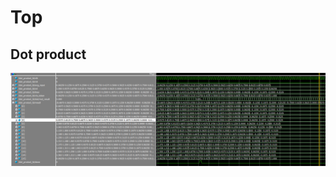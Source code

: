 # Top

## Dot product

![image-20240515160637937](https://raw.githubusercontent.com/frankxaio/markdwon-image/main/data/image-20240515160637937.png)